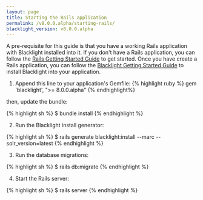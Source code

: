 ```yaml
---
layout: page
title: Starting the Rails application
permalink: /v8.0.0.alpha/starting-rails/
blacklight_version: v8.0.0.alpha
---
```


A pre-requisite for this guide is that you have a working Rails application with Blacklight installed into it. If you don't have a Rails application, you can follow the [Rails Getting Started Guide](https://guides.rubyonrails.org/getting_started.html) to get started. Once you have create a Rails application, you can follow the [Blacklight Getting Started Guide](https://github.com/projectblacklight/blacklight/wiki/Quickstart) to install Blacklight into your application.

1. Append this line to your application's Gemfile:
{% highlight ruby %}
gem 'blacklight', ">= 8.0.0.alpha"
{% endhighlight%}

then, update the bundle:

{% highlight sh %}
$ bundle install
{% endhighlight %}

2. Run the Blacklight install generator:

{% highlight sh %}
$ rails generate blacklight:install --marc --solr_version=latest
{% endhighlight %}

3. Run the database migrations:

{% highlight sh %}
$ rails db:migrate
{% endhighlight %}

4. Start the Rails server:

{% highlight sh %}
$ rails server
{% endhighlight %}
